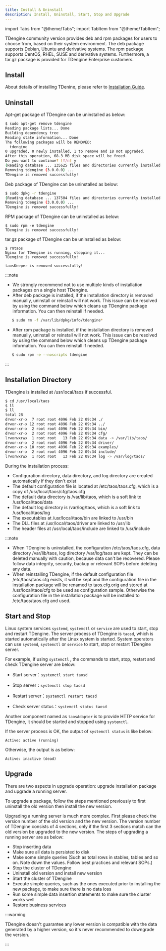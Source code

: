 ```yaml
---
title: Install & Uninstall
description: Install, Uninstall, Start, Stop and Upgrade
---
```


import Tabs from "@theme/Tabs";
import TabItem from "@theme/TabItem";

TDengine community version provides deb and rpm packages for users to choose from, based on their system environment. The deb package supports Debian, Ubuntu and derivative systems. The rpm package supports CentOS, RHEL, SUSE and derivative systems. Furthermore, a tar.gz package is provided for TDengine Enterprise customers.

## Install

About details of installing TDenine, please refer to [Installation Guide](../../get-started/package/).

## Uninstall

<Tabs>
<TabItem label="Uninstall apt-get" value="aptremove">

Apt-get package of TDengine can be uninstalled as below:

```bash
$ sudo apt-get remove tdengine
Reading package lists... Done
Building dependency tree       
Reading state information... Done
The following packages will be REMOVED:
  tdengine
0 upgraded, 0 newly installed, 1 to remove and 18 not upgraded.
After this operation, 68.3 MB disk space will be freed.
Do you want to continue? [Y/n] y
(Reading database ... 135625 files and directories currently installed.)
Removing tdengine (3.0.0.0) ...
TDengine is removed successfully!

```

</TabItem>
<TabItem label="Uninstall Deb" value="debuninst">

Deb package of TDengine can be uninstalled as below:

```bash
$ sudo dpkg -r tdengine
(Reading database ... 137504 files and directories currently installed.)
Removing tdengine (3.0.0.0) ...
TDengine is removed successfully!

```

</TabItem>

<TabItem label="Uninstall RPM" value="rpmuninst">

RPM package of TDengine can be uninstalled as below:

```
$ sudo rpm -e tdengine
TDengine is removed successfully!
```

</TabItem>

<TabItem label="Uninstall tar.gz" value="taruninst">

tar.gz package of TDengine can be uninstalled as below:

```
$ rmtaos
Nginx for TDengine is running, stopping it...
TDengine is removed successfully!

taosKeeper is removed successfully!
```

</TabItem>
</Tabs>

:::note

- We strongly recommend not to use multiple kinds of installation packages on a single host TDengine. 
- After deb package is installed, if the installation directory is removed manually, uninstall or reinstall will not work. This issue can be resolved by using the command below which cleans up TDengine package information. You can then reinstall if needed.

```bash
   $ sudo rm -f /var/lib/dpkg/info/tdengine*
```

- After rpm package is installed, if the installation directory is removed manually, uninstall or reinstall will not work. This issue can be resolved by using the command below which cleans up TDengine package information. You can then reinstall if needed.

```bash
   $ sudo rpm -e --noscripts tdengine
```

:::

## Installation Directory

TDengine is installed at /usr/local/taos if successful.

```bash
$ cd /usr/local/taos
$ ll
$ ll
total 28
drwxr-xr-x  7 root root 4096 Feb 22 09:34 ./
drwxr-xr-x 12 root root 4096 Feb 22 09:34 ../
drwxr-xr-x  2 root root 4096 Feb 22 09:34 bin/
drwxr-xr-x  2 root root 4096 Feb 22 09:34 cfg/
lrwxrwxrwx  1 root root   13 Feb 22 09:34 data -> /var/lib/taos/
drwxr-xr-x  2 root root 4096 Feb 22 09:34 driver/
drwxr-xr-x 10 root root 4096 Feb 22 09:34 examples/
drwxr-xr-x  2 root root 4096 Feb 22 09:34 include/
lrwxrwxrwx  1 root root   13 Feb 22 09:34 log -> /var/log/taos/
```

During the installation process:

- Configuration directory, data directory, and log directory are created automatically if they don't exist
- The default configuration file is located at /etc/taos/taos.cfg, which is a copy of /usr/local/taos/cfg/taos.cfg
- The default data directory is /var/lib/taos, which is a soft link to /usr/local/taos/data
- The default log directory is /var/log/taos, which is a soft link to /usr/local/taos/log
- The executables at /usr/local/taos/bin are linked to /usr/bin
- The DLL files at /usr/local/taos/driver are linked to /usr/lib
- The header files at /usr/local/taos/include are linked to /usr/include

:::note

- When TDengine is uninstalled, the configuration /etc/taos/taos.cfg, data directory /var/lib/taos, log directory /var/log/taos are kept. They can be deleted manually with caution, because data can't be recovered. Please follow data integrity, security, backup or relevant SOPs before deleting any data.
- When reinstalling TDengine, if the default configuration file /etc/taos/taos.cfg exists, it will be kept and the configuration file in the installation package will be renamed to taos.cfg.orig and stored at /usr/local/taos/cfg to be used as configuration sample. Otherwise the configuration file in the installation package will be installed to /etc/taos/taos.cfg and used.

## Start and Stop

Linux system services `systemd`, `systemctl` or `service` are used to start, stop and restart TDengine. The server process of TDengine is `taosd`, which is started automatically after the Linux system is started. System operators can use `systemd`, `systemctl` or `service` to start, stop or restart TDengine server.

For example, if using `systemctl` , the commands to start, stop, restart and check TDengine server are below:

- Start server：`systemctl start taosd`

- Stop server：`systemctl stop taosd`

- Restart server：`systemctl restart taosd`

- Check server status：`systemctl status taosd`

Another component named as `taosAdapter` is to provide HTTP service for TDengine, it should be started and stopped using `systemctl`.

If the server process is OK, the output of `systemctl status` is like below:

```
Active: active (running)
```

Otherwise, the output is as below:

```
Active: inactive (dead)
```

## Upgrade

There are two aspects in upgrade operation: upgrade installation package and upgrade a running server.

To upgrade a package, follow the steps mentioned previously to first uninstall the old version then install the new version.

Upgrading a running server is much more complex. First please check the version number of the old version and the new version. The version number of TDengine consists of 4 sections, only if the first 3 sections match can the old version be upgraded to the new version. The steps of upgrading a running server are as below:

- Stop inserting data
- Make sure all data is persisted to disk
- Make some simple queries (Such as total rows in stables, tables and so on. Note down the values. Follow best practices and relevant SOPs.)
- Stop the cluster of TDengine
- Uninstall old version and install new version
- Start the cluster of TDengine
- Execute simple queries, such as the ones executed prior to installing the new package, to make sure there is no data loss
- Run some simple data insertion statements to make sure the cluster works well
- Restore business services

:::warning

TDengine doesn't guarantee any lower version is compatible with the data generated by a higher version, so it's never recommended to downgrade the version.

:::
